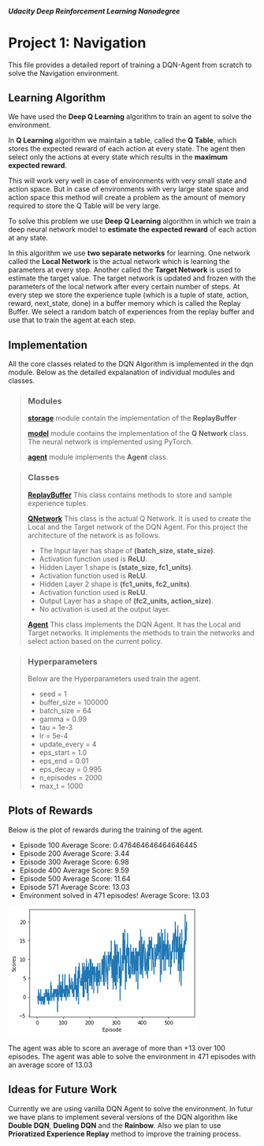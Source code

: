 ##### **Udacity Deep Reinforcement Learning Nanodegree**
# Project 1: Navigation
This file provides a detailed report of training a DQN-Agent from scratch to solve the Navigation  environment.

## **Learning Algorithm**
We have used the **Deep Q Learning** algorithm to train an agent to solve the environment. 

In **Q Learning** algorithm we maintain a table, called the **Q Table**, which stores the expected reward of each action at every state. The agent then select only the actions at every state which results in the **maximum expected reward**.

This will work very well in case of environments with very small state and action space. But in case of environments with very large state space and action space this method will create a problem as the amount of memory required to store the Q Table will be very large. 

To solve this problem we use **Deep Q Learning** algorithm in which we train a deep neural network model to **estimate the expected reward** of each action at any state.

In this algorithm we use **two separate networks** for learning. One network called the **Local Network** is the actual network which is learning the parameters at every step. Another called the **Target Network** is used to estimate the target value. The target network is updated and frozen with the parameters of the local network after every certain number of steps. At every step we store the experience tuple (which is a tuple of state, action, reward, next_state, done) in a buffer memory which is called the Replay Buffer. We select a random batch of experiences from the replay buffer and use that to train the agent at each step.

## **Implementation**
All the core classes related to the DQN Algorithm is implemented in the dqn module. Below as the detailed expalanation of individual modules and classes.

>### **Modules**
>**[storage](./dqn/storage.py)** module contain the implementation of the **ReplayBuffer**
>
>**[model](./dqn/model.py)** module contains the implementation of the **Q Network** class. The neural network is implemented using PyTorch.
>
>**[agent](./dqn/agent.py)** module implements the **Agent** class.

> ### **Classes**
> **[ReplayBuffer](./dqn/storage.py#L7)** This class contains methods to store and sample experience tuples.
> 
> **[QNetwork](./dqn/model.py#L6)** This class is the actual Q Network. It is used to create the Local and the Target network of the DQN Agent. For this project the architecture of the network is as follows.
> * The Input layer has shape of **(batch_size, state_size)**.
> * Activation function used is **ReLU**.
> * Hidden Layer 1 shape is **(state_size, fc1_units)**.
> * Activation function used is **ReLU**.
> * Hidden Layer 2 shape is **(fc1_units, fc2_units)**.
> * Activation function used is **ReLU**.
> * Output Layer has a shape of **(fc2_units, action_size)**.
> * No activation is used at the output layer.
>
> **[Agent](./dqn/agent.py#L9)** This class implements the DQN Agent. It has the Local and Target networks. It implements the methods to train the networks and select action based on the current policy.

> ### **Hyperparameters**
> Below are the Hyperparameters used train the agent.
> * seed = 1
> * buffer_size = 100000
> * batch_size = 64
> * gamma = 0.99
> * tau = 1e-3
> * lr = 5e-4
> * update_every = 4
> * eps_start = 1.0
> * eps_end = 0.01
> * eps_decay = 0.995
> * n_episodes = 2000
> * max_t = 1000

## **Plots of Rewards**
Below is the plot of rewards during the training of the agent.
* Episode 100	Average Score: 0.476464646464646445
* Episode 200	Average Score: 3.44
* Episode 300	Average Score: 6.98
* Episode 400	Average Score: 9.59
* Episode 500	Average Score: 11.64
* Episode 571	Average Score: 13.03
* Environment solved in 471 episodes!	Average Score: 13.03

![Plot of reward](reward_plot.png "Plot of Rewards")

The agent was able to score an average of more than +13 over 100 episodes. 
The agent was able to solve the environment in 471 episodes with an average score of 13.03

## **Ideas for Future Work**
Currently we are using vanilla DQN Agent to solve the environment. In futur we have plans to implement several versions of the DQN algorithm like **Double DQN**, **Dueling DQN** and the **Rainbow**. Also we plan to use **Prioratized Experience Replay** method to improve the training process.